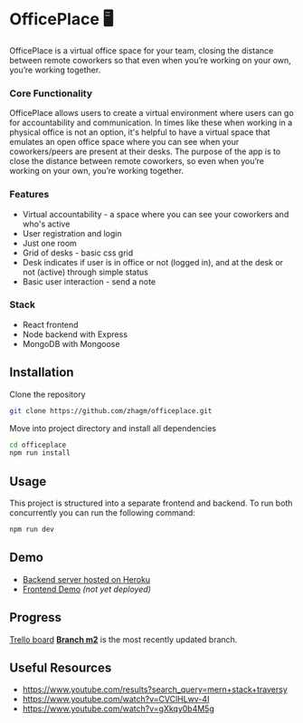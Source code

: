 # OfficePlace 🖥

OfficePlace is a virtual office space for your team, closing the distance between remote coworkers so that even when you’re working on your own, you’re working together.

### Core Functionality

OfficePlace allows users to create a virtual environment where users can go for accountability and communication. In times like these when working in a physical office is not an option, it's helpful to have a virtual space that emulates an open office space where you can see when your coworkers/peers are present at their desks. The purpose of the app is to close the distance between remote coworkers, so even when you’re working on your own, you’re working together.

### Features

- Virtual accountability - a space where you can see your coworkers and who's active
- User registration and login
- Just one room
- Grid of desks - basic css grid
- Desk indicates if user is in office or not (logged in), and at the desk or not (active) through simple status
- Basic user interaction - send a note

### Stack

- React frontend
- Node backend with Express
- MongoDB with Mongoose

## Installation

Clone the repository

```bash
git clone https://github.com/zhagm/officeplace.git
```

Move into project directory and install all dependencies

```bash
cd officeplace
npm run install
```

## Usage

This project is structured into a separate frontend and backend. To run both concurrently you can run the following command:

```bash
npm run dev
```

## Demo

- [Backend server hosted on Heroku](https://officeplace-server.herokuapp.com/)
- [Frontend Demo]() _(not yet deployed)_

## Progress

[Trello board](https://trello.com/invite/b/oPNupdYd/bde1244e3c28a7a5511ed68c4049f09f/officeplace-week-3)
**[Branch m2](https://github.com/zhagm/officeplace/tree/m2)** is the most recently updated branch.

## Useful Resources

- https://www.youtube.com/results?search_query=mern+stack+traversy
- https://www.youtube.com/watch?v=CVClHLwv-4I
- https://www.youtube.com/watch?v=gXkqy0b4M5g
